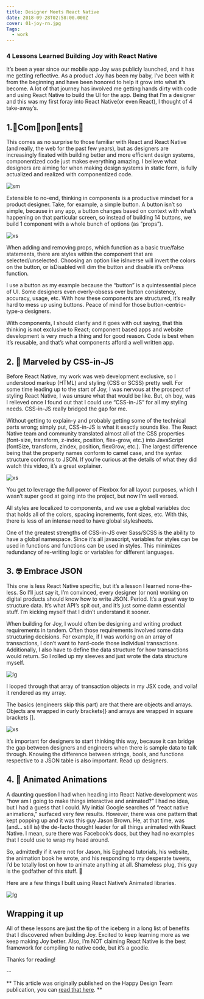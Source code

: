 ```yaml
---
title: Designer Meets React Native
date: 2018-09-28T02:58:00.000Z
cover: 01-joy-rn.jpg
Tags:
  - work
---
```


### 4 Lessons Learned Building Joy with React Native

It’s been a year since our mobile app Joy was publicly launched, and it has me getting reflective. As a product Joy has been my baby, I’ve been with it from the beginning and have been honored to help it grow into what it’s become. A lot of that journey has involved me getting hands dirty with code and using React Native to build the UI for the app. Being that I’m a designer and this was my first foray into React Native(or even React), I thought of 4 take-away’s.

## 1.👏Com👏pon👏ents👏

This comes as no surprise to those familiar with React and React Native (and really, the web for the past few years), but as designers are increasingly fixated with building better and more efficient design systems, componentized code just makes everything amazing. I believe what designers are aiming for when making design systems in static form, is fully actualized and realized with componentized code.

![sm](/journal/uploads/01-joy-rn-2.jpg)

Extensible to no-end, thinking in components is a productive mindset for a product designer. Take, for example, a simple button. A button isn’t so simple, because in any app, a button changes based on context with what’s happening on that particular screen, so instead of building 14 buttons, we build 1 component with a whole bunch of options (as “props”).

![xs](/journal/uploads/01-joy-rn-3.jpg)

When adding and removing props, which function as a basic true/false statements, there are styles within the component that are selected/unselected. Choosing an option like isInverse will invert the colors on the button, or isDisabled will dim the button and disable it’s onPress function.

I use a button as my example because the “button” is a quintessential piece of UI. Some designers even overly-obsess over button consistency, accuracy, usage, etc. With how these components are structured, it’s really hard to mess up using buttons. Peace of mind for those button-centric-type-a designers.

With components, I should clarify and it goes with out saying, that this thinking is not exclusive to React; component based apps and website development is very much a thing and for good reason. Code is best when it’s reusable, and that’s what components afford a well written app.

## 2. 🤩 Marveled by CSS-in-JS

Before React Native, my work was web development exclusive, so I understood markup (HTML) and styling (CSS or SCSS) pretty well. For some time leading up to the start of Joy, I was nervous at the prospect of styling React Native, I was unsure what that would be like. But, oh boy, was I relieved once I found out that I could use “CSS-in-JS” for all my styling needs. CSS-in-JS really bridged the gap for me.

Without getting to explain-y and probably getting some of the technical parts wrong; simply put, CSS-in-JS is what it exactly sounds like. The React Native team and community translated almost all of the CSS properties (font-size, transform, z-index, position, flex-grow, etc.) into JavaScript (fontSize, transform, zIndex, position, flexGrow, etc.). The largest difference being that the property names conform to camel case, and the syntax structure conforms to JSON. If you’re curious at the details of what they did watch this video, it’s a great explainer.

![xs](/journal/uploads/01-joy-rn-4.jpg)

You get to leverage the full power of Flexbox for all layout purposes, which I wasn’t super good at going into the project, but now I’m well versed.

All styles are localized to components, and we use a global variables doc that holds all of the colors, spacing increments, font sizes, etc. With this, there is less of an intense need to have global stylesheets.

One of the greatest strengths of CSS-in-JS over Sass/SCSS is the ability to have a global namespace. Since it’s all javascript, variables for styles can be used in functions and functions can be used in styles. This minimizes redundancy of re-writing logic or variables for different languages.

## 3. 🤓 Embrace JSON

This one is less React Native specific, but it’s a lesson I learned none-the-less. So I’ll just say it, I’m convinced, every designer (or non) working on digital products should know how to write JSON. Period. It’s a great way to structure data. It’s what API’s spit out, and it’s just some damn essential stuff. I’m kicking myself that I didn’t understand it sooner.

When building for Joy, I would often be designing and writing product requirements in tandem. Often those requirements involved some data structuring decisions. For example, if I was working on an array of transactions, I don’t want to hard-code those individual transactions. Additionally, I also have to define the data structure for how transactions would return. So I rolled up my sleeves and just wrote the data structure myself.

![lg](/journal/uploads/01-joy-rn-5.jpg)

I looped through that array of transaction objects in my JSX code, and voila! it rendered as my array.

The basics (engineers skip this part) are that there are objects and arrays. Objects are wrapped in curly brackets{} and arrays are wrapped in square brackets [].

![xs](/journal/uploads/01-joy-rn-6.jpg)

It’s important for designers to start thinking this way, because it can bridge the gap between designers and engineers when there is sample data to talk through. Knowing the difference between strings, bools, and functions respective to a JSON table is also important. Read up designers.

## 4. 🤪 Animated Animations

A daunting question I had when heading into React Native development was “how am I going to make things interactive and animated?” I had no idea, but I had a guess that I could. My initial Google searches of “react native animations,” surfaced very few results. However, there was one pattern that kept popping up and it was this guy Jason Brown. He, at that time, was (and… still is) the de-facto thought leader for all things animated with React Native. I mean, sure there was Facebook’s docs, but they had no examples that I could use to wrap my head around.

So, admittedly if it were not for Jason, his Egghead tutorials, his website, the animation book he wrote, and his responding to my desperate tweets, I’d be totally lost on how to animate anything at all. Shameless plug, this guy is the godfather of this stuff. 🙌

Here are a few things I built using React Native’s Animated libraries.

![lg](/journal/uploads/01-joy-rn.gif)

## Wrapping it up

All of these lessons are just the tip of the iceberg in a long list of benefits that I discovered when building Joy. Excited to keep learning more as we keep making Joy better. Also, I’m NOT claiming React Native is the best framework for compiling to native code, but it’s a goodie.

Thanks for reading!


--


** This article was originally published on the Happy Design Team publication, you can [read that here](https://medium.com/happy-design/designer-meets-react-native-159266fb7b3c). **

